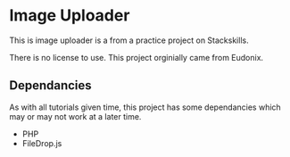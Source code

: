 # Image Uploader
This is image uploader is a from a practice project on Stackskills.

There is no license to use. This project orginially came from Eudonix. 

## Dependancies 

As with all tutorials given time, this project has some dependancies which may or may not work at a later time.

* PHP
* FileDrop.js
